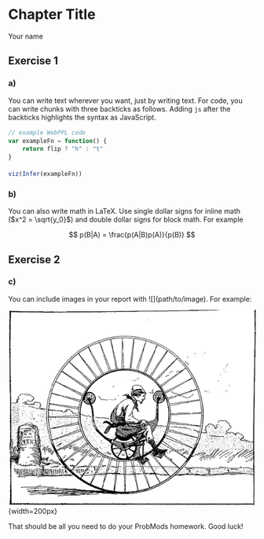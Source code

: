 # Chapter Title
Your name

## Exercise 1

### a)

You can write text wherever you want, just by writing text. For code, you can write chunks with three backticks as follows. Adding `js` after the backticks highlights the syntax as JavaScript.
```js
// example WebPPL code
var exampleFn = function() {
    return flip ? "h" : "t"
}

viz(Infer(exampleFn))
```

### b)

You can also write math in LaTeX. Use single dollar signs for inline math ($x^2 = \sqrt{y_0}$) and double dollar signs for block math. For example

$$
p(B|A) = \frac{p(A|B)p(A)}{p(B)}
$$

## Exercise 2

### c)

You can include images in your report with !\[\]\(path/to/image\). For example:

![](images/monocycle.png){width=200px}

That should be all you need to do your ProbMods homework. Good luck!



